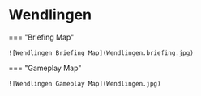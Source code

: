 # Wendlingen

=== "Briefing Map"

    ![Wendlingen Briefing Map](Wendlingen.briefing.jpg)

=== "Gameplay Map"

    ![Wendlingen Gameplay Map](Wendlingen.jpg)
